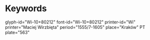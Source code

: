 # Keywords
glyph-id="Wi-10+80212"
font-id="Wi-10+80212"
printer-id="Wi"
printer="Maciej Wirzbięta"
period="1555/7-1605"
place="Kraków"
PT plate="563"
